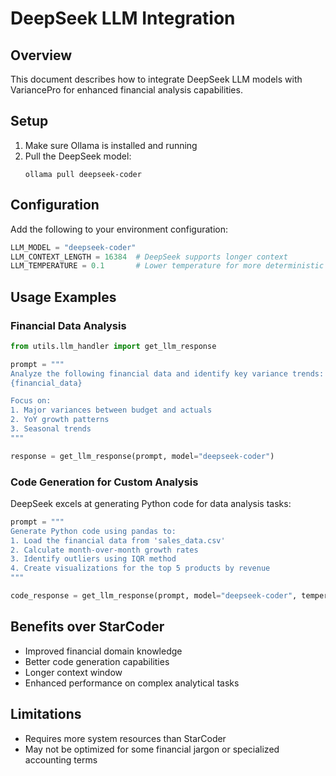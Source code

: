 # DeepSeek LLM Integration

## Overview
This document describes how to integrate DeepSeek LLM models with VariancePro for enhanced financial analysis capabilities.

## Setup

1. Make sure Ollama is installed and running
2. Pull the DeepSeek model:
   ```
   ollama pull deepseek-coder
   ```

## Configuration

Add the following to your environment configuration:

```python
LLM_MODEL = "deepseek-coder"
LLM_CONTEXT_LENGTH = 16384  # DeepSeek supports longer context
LLM_TEMPERATURE = 0.1       # Lower temperature for more deterministic outputs
```

## Usage Examples

### Financial Data Analysis

```python
from utils.llm_handler import get_llm_response

prompt = """
Analyze the following financial data and identify key variance trends:
{financial_data}

Focus on:
1. Major variances between budget and actuals
2. YoY growth patterns
3. Seasonal trends
"""

response = get_llm_response(prompt, model="deepseek-coder")
```

### Code Generation for Custom Analysis

DeepSeek excels at generating Python code for data analysis tasks:

```python
prompt = """
Generate Python code using pandas to:
1. Load the financial data from 'sales_data.csv'
2. Calculate month-over-month growth rates
3. Identify outliers using IQR method
4. Create visualizations for the top 5 products by revenue
"""

code_response = get_llm_response(prompt, model="deepseek-coder", temperature=0.2)
```

## Benefits over StarCoder

- Improved financial domain knowledge
- Better code generation capabilities
- Longer context window
- Enhanced performance on complex analytical tasks

## Limitations

- Requires more system resources than StarCoder
- May not be optimized for some financial jargon or specialized accounting terms
